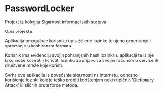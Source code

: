 # PasswordLocker

Projekt iz kolegija Sigurnost informacijskih sustava

Opis projekta:

Aplikacija omogućuje korisniku upis željene lozinke te njeno
generiranje i spremanje u hashiranom formatu.

Korisnik ima evidenciju svojih pohranjenih hash lozinka u aplikaciji
te iz nje lako može kopirati i koristiti lozinku za prijavu sa svojim računom u servise
ili društvene mreže koje koristi.

Svrha ove aplikacije je povećanje sigurnosti na internetu, odnosno korištenje
lozinki koje je teško probiti korištenjem nekih tipičnih 'Dictionary
Attack' ili sličnih brute force metoda.
